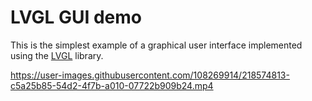 # LVGL GUI demo

This is the simplest example of a graphical user interface implemented using the [LVGL](https://lvgl.io) library.

https://user-images.githubusercontent.com/108269914/218574813-c5a25b85-54d2-4f7b-a010-07722b909b24.mp4

